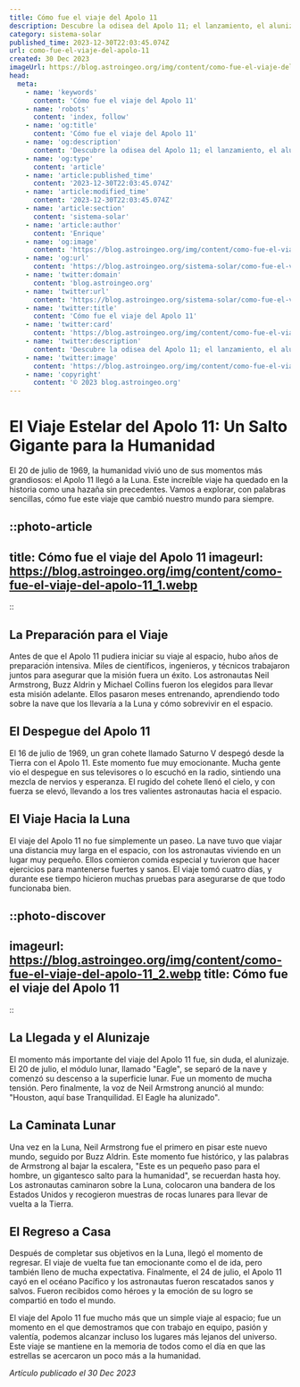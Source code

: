 ```yaml
---
title: Cómo fue el viaje del Apolo 11
description: Descubre la odisea del Apolo 11; el lanzamiento, el alunizaje histórico de Armstrong y Aldrin, y su seguro regreso a la Tierra.
category: sistema-solar
published_time: 2023-12-30T22:03:45.074Z
url: como-fue-el-viaje-del-apolo-11
created: 30 Dec 2023
imageUrl: https://blog.astroingeo.org/img/content/como-fue-el-viaje-del-apolo-11_1.webp
head:
  meta:
    - name: 'keywords'
      content: 'Cómo fue el viaje del Apolo 11'
    - name: 'robots'
      content: 'index, follow'
    - name: 'og:title'
      content: 'Cómo fue el viaje del Apolo 11'
    - name: 'og:description'
      content: 'Descubre la odisea del Apolo 11; el lanzamiento, el alunizaje histórico de Armstrong y Aldrin, y su seguro regreso a la Tierra.'
    - name: 'og:type'
      content: 'article'
    - name: 'article:published_time'
      content: '2023-12-30T22:03:45.074Z'
    - name: 'article:modified_time'
      content: '2023-12-30T22:03:45.074Z'
    - name: 'article:section'
      content: 'sistema-solar'
    - name: 'article:author'
      content: 'Enrique'
    - name: 'og:image'
      content: 'https://blog.astroingeo.org/img/content/como-fue-el-viaje-del-apolo-11_1.webp'
    - name: 'og:url'
      content: 'https://blog.astroingeo.org/sistema-solar/como-fue-el-viaje-del-apolo-11'
    - name: 'twitter:domain'
      content: 'blog.astroingeo.org'
    - name: 'twitter:url'
      content: 'https://blog.astroingeo.org/sistema-solar/como-fue-el-viaje-del-apolo-11'
    - name: 'twitter:title'
      content: 'Cómo fue el viaje del Apolo 11'
    - name: 'twitter:card'
      content: 'https://blog.astroingeo.org/img/content/como-fue-el-viaje-del-apolo-11_1.webp'
    - name: 'twitter:description'
      content: 'Descubre la odisea del Apolo 11; el lanzamiento, el alunizaje histórico de Armstrong y Aldrin, y su seguro regreso a la Tierra.'
    - name: 'twitter:image'
      content: 'https://blog.astroingeo.org/img/content/como-fue-el-viaje-del-apolo-11_1.webp'
    - name: 'copyright'
      content: '© 2023 blog.astroingeo.org'
---
```

# El Viaje Estelar del Apolo 11: Un Salto Gigante para la Humanidad

El 20 de julio de 1969, la humanidad vivió uno de sus momentos más grandiosos: el Apolo 11 llegó a la Luna. Este increíble viaje ha quedado en la historia como una hazaña sin precedentes. Vamos a explorar, con palabras sencillas, cómo fue este viaje que cambió nuestro mundo para siempre.

::photo-article
---
title: Cómo fue el viaje del Apolo 11
imageurl: https://blog.astroingeo.org/img/content/como-fue-el-viaje-del-apolo-11_1.webp
---
::

## La Preparación para el Viaje

Antes de que el Apolo 11 pudiera iniciar su viaje al espacio, hubo años de preparación intensiva. Miles de científicos, ingenieros, y técnicos trabajaron juntos para asegurar que la misión fuera un éxito. Los astronautas Neil Armstrong, Buzz Aldrin y Michael Collins fueron los elegidos para llevar esta misión adelante. Ellos pasaron meses entrenando, aprendiendo todo sobre la nave que los llevaría a la Luna y cómo sobrevivir en el espacio.

## El Despegue del Apolo 11

El 16 de julio de 1969, un gran cohete llamado Saturno V despegó desde la Tierra con el Apolo 11. Este momento fue muy emocionante. Mucha gente vio el despegue en sus televisores o lo escuchó en la radio, sintiendo una mezcla de nervios y esperanza. El rugido del cohete llenó el cielo, y con fuerza se elevó, llevando a los tres valientes astronautas hacia el espacio.

## El Viaje Hacia la Luna

El viaje del Apolo 11 no fue simplemente un paseo. La nave tuvo que viajar una distancia muy larga en el espacio, con los astronautas viviendo en un lugar muy pequeño. Ellos comieron comida especial y tuvieron que hacer ejercicios para mantenerse fuertes y sanos. El viaje tomó cuatro días, y durante ese tiempo hicieron muchas pruebas para asegurarse de que todo funcionaba bien.


::photo-discover
---
imageurl: https://blog.astroingeo.org/img/content/como-fue-el-viaje-del-apolo-11_2.webp
title: Cómo fue el viaje del Apolo 11
---
::

## La Llegada y el Alunizaje

El momento más importante del viaje del Apolo 11 fue, sin duda, el alunizaje. El 20 de julio, el módulo lunar, llamado "Eagle", se separó de la nave y comenzó su descenso a la superficie lunar. Fue un momento de mucha tensión. Pero finalmente, la voz de Neil Armstrong anunció al mundo: "Houston, aquí base Tranquilidad. El Eagle ha alunizado".

## La Caminata Lunar

Una vez en la Luna, Neil Armstrong fue el primero en pisar este nuevo mundo, seguido por Buzz Aldrin. Este momento fue histórico, y las palabras de Armstrong al bajar la escalera, "Este es un pequeño paso para el hombre, un gigantesco salto para la humanidad", se recuerdan hasta hoy. Los astronautas caminaron sobre la Luna, colocaron una bandera de los Estados Unidos y recogieron muestras de rocas lunares para llevar de vuelta a la Tierra.

## El Regreso a Casa

Después de completar sus objetivos en la Luna, llegó el momento de regresar. El viaje de vuelta fue tan emocionante como el de ida, pero también lleno de mucha expectativa. Finalmente, el 24 de julio, el Apolo 11 cayó en el océano Pacífico y los astronautas fueron rescatados sanos y salvos. Fueron recibidos como héroes y la emoción de su logro se compartió en todo el mundo.

El viaje del Apolo 11 fue mucho más que un simple viaje al espacio; fue un momento en el que demostramos que con trabajo en equipo, pasión y valentía, podemos alcanzar incluso los lugares más lejanos del universo. Este viaje se mantiene en la memoria de todos como el día en que las estrellas se acercaron un poco más a la humanidad.

_Artículo publicado el 30 Dec 2023_